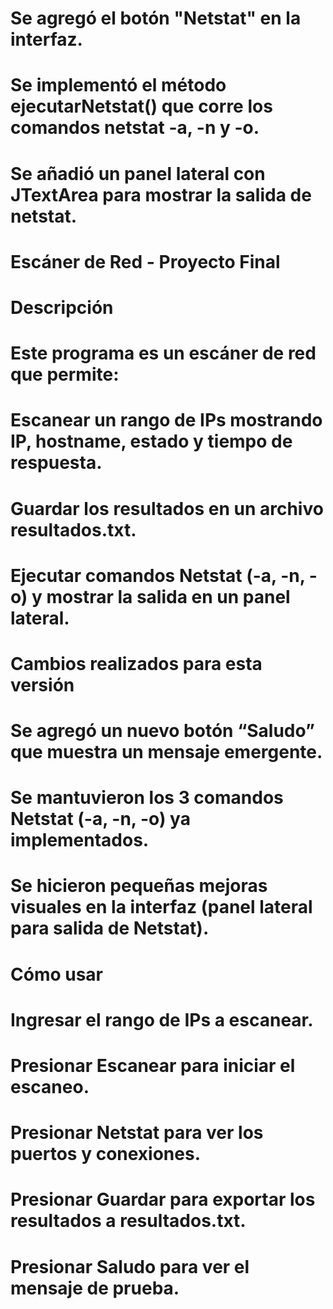 # Se agregó el botón "Netstat" en la interfaz.
# Se implementó el método ejecutarNetstat() que corre los comandos netstat -a, -n y -o.
# Se añadió un panel lateral con JTextArea para mostrar la salida de netstat.


# Escáner de Red - Proyecto Final
# Descripción

# Este programa es un escáner de red que permite:

# Escanear un rango de IPs mostrando IP, hostname, estado y tiempo de respuesta.

# Guardar los resultados en un archivo resultados.txt.

# Ejecutar comandos Netstat (-a, -n, -o) y mostrar la salida en un panel lateral.

# Cambios realizados para esta versión

# Se agregó un nuevo botón “Saludo” que muestra un mensaje emergente.

# Se mantuvieron los 3 comandos Netstat (-a, -n, -o) ya implementados.

# Se hicieron pequeñas mejoras visuales en la interfaz (panel lateral para salida de Netstat).

# Cómo usar

# Ingresar el rango de IPs a escanear.

# Presionar Escanear para iniciar el escaneo.

# Presionar Netstat para ver los puertos y conexiones.

# Presionar Guardar para exportar los resultados a resultados.txt.

# Presionar Saludo para ver el mensaje de prueba.

